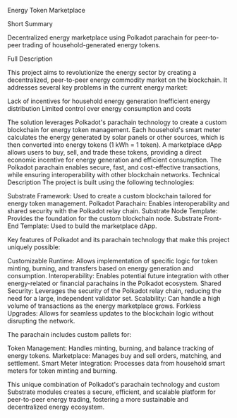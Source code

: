 Energy Token Marketplace

Short Summary

Decentralized energy marketplace using Polkadot parachain for peer-to-peer trading of household-generated energy tokens.

Full Description

This project aims to revolutionize the energy sector by creating a decentralized, peer-to-peer energy commodity market on the blockchain. It addresses several key problems in the current energy market:

Lack of incentives for household energy generation
Inefficient energy distribution
Limited control over energy consumption and costs

The solution leverages Polkadot's parachain technology to create a custom blockchain for energy token management. Each household's smart meter calculates the energy generated by solar panels or other sources, which is then converted into energy tokens (1 kWh = 1 token).
A marketplace dApp allows users to buy, sell, and trade these tokens, providing a direct economic incentive for energy generation and efficient consumption. The Polkadot parachain enables secure, fast, and cost-effective transactions, while ensuring interoperability with other blockchain networks.
Technical Description
The project is built using the following technologies:

Substrate Framework: Used to create a custom blockchain tailored for energy token management.
Polkadot Parachain: Enables interoperability and shared security with the Polkadot relay chain.
Substrate Node Template: Provides the foundation for the custom blockchain node.
Substrate Front-End Template: Used to build the marketplace dApp.

Key features of Polkadot and its parachain technology that make this project uniquely possible:

Customizable Runtime: Allows implementation of specific logic for token minting, burning, and transfers based on energy generation and consumption.
Interoperability: Enables potential future integration with other energy-related or financial parachains in the Polkadot ecosystem.
Shared Security: Leverages the security of the Polkadot relay chain, reducing the need for a large, independent validator set.
Scalability: Can handle a high volume of transactions as the energy marketplace grows.
Forkless Upgrades: Allows for seamless updates to the blockchain logic without disrupting the network.

The parachain includes custom pallets for:

Token Management: Handles minting, burning, and balance tracking of energy tokens.
Marketplace: Manages buy and sell orders, matching, and settlement.
Smart Meter Integration: Processes data from household smart meters for token minting and burning.

This unique combination of Polkadot's parachain technology and custom Substrate modules creates a secure, efficient, and scalable platform for peer-to-peer energy trading, fostering a more sustainable and decentralized energy ecosystem.
